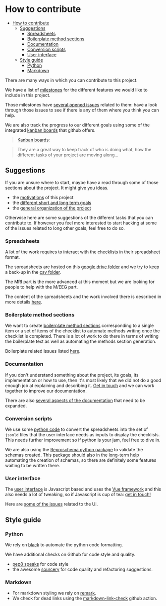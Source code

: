 # How to contribute

<!-- TOC -->

-   [How to contribute](#how-to-contribute)
    -   [Suggestions](#suggestions)
        -   [Spreadsheets](#spreadsheets)
        -   [Boilerplate method sections](#boilerplate-method-sections)
        -   [Documentation](#documentation)
        -   [Conversion scripts](#conversion-scripts)
        -   [User interface](#user-interface)
    -   [Style guide](#style-guide)
        -   [Python](#python)
        -   [Markdown](#markdown)

<!-- /TOC -->

There are many ways in which you can contribute to this project.

We have a list of
[milestones](https://github.com/Remi-Gau/cobidas_chckls/milestones) for the
different features we would like to include in this project.

Those milestones have
[several opened issues](https://github.com/Remi-Gau/cobidas_chckls/issues)
related to them: have a look through those issues to see if there is any of them
where you think you can help.

We are also track the progress to our different goals using some of the
integrated [kanban boards](https://github.com/Remi-Gau/cobidas_chckls/projects)
that github offers.

> [Kanban boards](https://en.wikipedia.org/wiki/Kanban):

> They are a great way to keep track of who is doing what, how the different
> tasks of your project are moving along...

## Suggestions

If you are unsure where to start, maybe have a read through some of those
sections about the project. It might give you ideas.

-   the [motivations](./10-motivations.md) of this project
-   the [different short and long term goals](./20-goals.md)
-   the [general organization of the project](./30-general-organization.md)

Otherwise here are some suggestions of the different tasks that you can
contribute to. If however you feel more interested to start hacking at some of
the issues related to long other goals, feel free to do so.

### Spreadsheets

A lot of the work requires to interact with the checklists in their spreadsheet
format.

The spreadsheets are hosted on this
[google drive folder](https://drive.google.com/drive/folders/1wg5k-6pSB3mQm_a30abX6qb-lzTn_S-Y?usp=sharing)
and we try to keep a back-up in the [csv folder](./inputs/csv).

The MRI part is the more advanced at this moment but we are looking for people
to help with the M/EEG part.

The content of the spreadsheets and the work involved there is described in more
details [here](./40-spreadsheets.md).

### Boilerplate method sections

We want to create [boilerplate method sections](../inputs/boilerplate)
corresponding to a single item or a set of items of the checklist to automate
methods writing once the checklist is completed. There is a lot of work to do
there in terms of writing the boilerplate text as well as automating the methods
section generation.

Boilerplate related issues listed
[here](https://github.com/Remi-Gau/cobidas_chckls/issues?q=is%3Aissue+is%3Aopen+label%3Aboilerplate).

### Documentation

If you don't understand something about the project, its goals, its
implementation or how to use, then it's most likely that we did not do a good
enough job at explaining and describing it.
[Get in touch](../README.md#how-to-reach-us) and we can work together to improve
our documentation.

There are also
[several aspects of the documentation](https://github.com/Remi-Gau/cobidas_chckls/issues?q=is%3Aissue+is%3Aopen+label%3Adocumentation)
that need to be expanded.

### Conversion scripts

We use some [python code](../scripts) to convert the spreadsheets into the set
of `jsonld` files that the user interface needs as inputs to display the
checklists. This needs further improvement so if python is your jam, feel free
to dive in.

We are also using the
[Reproschema python package](https://github.com/ReproNim/reproschema-py) to
validate the schemas created. This package should also in the long-term help
automating the creation of schemas, so there are definitely some features
waiting to be written there.

### User interface

The [user interface](https://github.com/ReproNim/schema-ui) is Javascript based
and uses the [Vue framework](https://vuejs.org/) and this also needs a lot of
tweaking, so if Javascript is cup of tea:
[get in touch!](../README.md#how-to-reach-us)

Here are
[some of the issues](https://github.com/Remi-Gau/cobidas_chckls/issues?q=is%3Aissue+is%3Aopen+label%3Auser-interface)
related to the UI.

## Style guide

### Python

We rely on [black](https://github.com/psf/black) to automate the python code
formatting.

We have additional checks on Github for code style and quality.

-   [pep8 speaks](https://github.com/marketplace/pep-8-speaks) for code style
-   the awesome [sourcery](https://github.com/marketplace/sourcery-ai) for code
    quality and refactoring suggestions.

### Markdown

-   For markdown styling we rely on
    [remark](https://github.com/remarkjs/remark-lint).
-   We check for dead links using the
    [markdown-link-check](https://github.com/marketplace/actions/markdown-link-check)
    github action.
